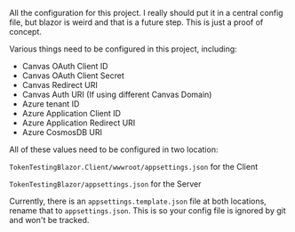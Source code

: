 All the configuration for this project. I really should put it in a central config file, but blazor is weird and that is a future step.
This is just a proof of concept.

Various things need to be configured in this project, including:
- Canvas OAuth Client ID
- Canvas OAuth Client Secret
- Canvas Redirect URI
- Canvas Auth URI (If using different Canvas Domain)
- Azure tenant ID
- Azure Application Client ID
- Azure Application Redirect URI
- Azure CosmosDB URI

All of these values need to be configured in two location:

`TokenTestingBlazor.Client/wwwroot/appsettings.json` for the Client

`TokenTestingBlazor/appsettings.json` for the Server

Currently, there is an `appsettings.template.json` file at both locations, rename that to `appsettings.json`.
This is so your config file is ignored by git and won't be tracked.
